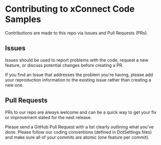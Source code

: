 # Contributing to xConnect Code Samples

Contributions are made to this repo via Issues and Pull Requests (PRs).

## Issues

Issues should be used to report problems with the code, request a new feature, or discuss potential changes before creating a PR.

If you find an Issue that addresses the problem you're having, please add your reproduction information to the existing issue rather than creating a new one. 

## Pull Requests

PRs to our repo are always welcome and can be a quick way to get your fix or improvement slated for the next release. 

Please send a GitHub Pull Request with a list clearly outlining what you've done. Please follow our coding conventions (defined in DotSettings files) and make sure all of your commits are atomic (one feature per commit).